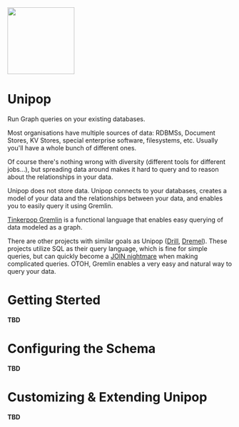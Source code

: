<img src="https://raw.githubusercontent.com/rmagen/unipop/master/docs/images/unipop-logo.png" width=150/>

# Unipop
Run Graph queries on your existing databases.

Most organisations have multiple sources of data: RDBMSs, Document Stores, KV Stores, special enterprise software, filesystems, etc. Usually you'll have a whole bunch of different ones. 

Of course there's nothing wrong with diversity (different tools for different jobs...), but spreading data around makes it hard to query and to reason about the relationships in your data.

Unipop does not store data. Unipop connects to your databases, creates a model of your data and the relationships between your data, and enables you to easily query it using Gremlin.

[Tinkerpop Gremlin](http://tinkerpop.incubator.apache.org/docs/3.0.1-incubating/) is a functional language that enables easy querying of data modeled as a graph.

There are other projects with similar goals as Unipop ([Drill](http://drill.apache.org/), [Dremel](http://research.google.com/pubs/pub36632.html)).
These projects utilize SQL as their query language, which is fine for simple queries, but can quickly become a [JOIN nightmare](http://sql2gremlin.com/#_recommendation) when making complicated queries.
OTOH, Gremlin enables a very easy and natural way to query your data.

# Getting Sterted
**TBD**

# Configuring the Schema
**TBD**

# Customizing & Extending Unipop
**TBD**





